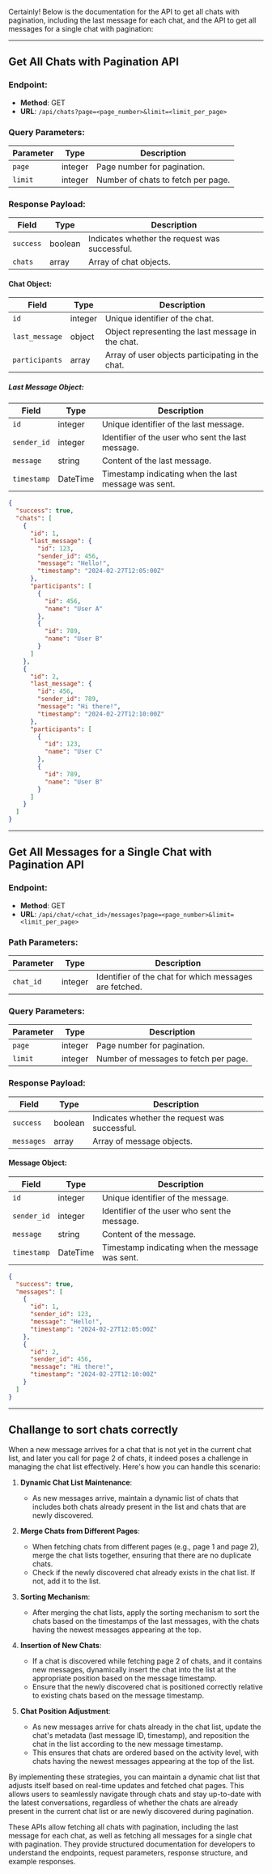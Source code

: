 Certainly! Below is the documentation for the API to get all chats with pagination, including the last message for each chat, and the API to get all messages for a single chat with pagination:

---

## Get All Chats with Pagination API

### Endpoint:

- **Method**: GET
- **URL**: `/api/chats?page=<page_number>&limit=<limit_per_page>`

### Query Parameters:

| Parameter       | Type     | Description                                    |
|-----------------|----------|------------------------------------------------|
| `page`          | integer  | Page number for pagination.                    |
| `limit`         | integer  | Number of chats to fetch per page.             |

### Response Payload:

| Field          | Type     | Description                                    |
|----------------|----------|------------------------------------------------|
| `success`      | boolean  | Indicates whether the request was successful.  |
| `chats`        | array    | Array of chat objects.                         |

#### Chat Object:

| Field          | Type     | Description                                    |
|----------------|----------|------------------------------------------------|
| `id`           | integer  | Unique identifier of the chat.                 |
| `last_message` | object   | Object representing the last message in the chat.|
| `participants` | array    | Array of user objects participating in the chat.|

##### Last Message Object:

| Field          | Type     | Description                                    |
|----------------|----------|------------------------------------------------|
| `id`           | integer  | Unique identifier of the last message.         |
| `sender_id`    | integer  | Identifier of the user who sent the last message. |
| `message`      | string   | Content of the last message.                   |
| `timestamp`    | DateTime | Timestamp indicating when the last message was sent. |

```json
{
  "success": true,
  "chats": [
    {
      "id": 1,
      "last_message": {
        "id": 123,
        "sender_id": 456,
        "message": "Hello!",
        "timestamp": "2024-02-27T12:05:00Z"
      },
      "participants": [
        {
          "id": 456,
          "name": "User A"
        },
        {
          "id": 789,
          "name": "User B"
        }
      ]
    },
    {
      "id": 2,
      "last_message": {
        "id": 456,
        "sender_id": 789,
        "message": "Hi there!",
        "timestamp": "2024-02-27T12:10:00Z"
      },
      "participants": [
        {
          "id": 123,
          "name": "User C"
        },
        {
          "id": 789,
          "name": "User B"
        }
      ]
    }
  ]
}
```

---

## Get All Messages for a Single Chat with Pagination API

### Endpoint:

- **Method**: GET
- **URL**: `/api/chat/<chat_id>/messages?page=<page_number>&limit=<limit_per_page>`

### Path Parameters:

| Parameter       | Type     | Description                                    |
|-----------------|----------|------------------------------------------------|
| `chat_id`       | integer  | Identifier of the chat for which messages are fetched. |

### Query Parameters:

| Parameter       | Type     | Description                                    |
|-----------------|----------|------------------------------------------------|
| `page`          | integer  | Page number for pagination.                    |
| `limit`         | integer  | Number of messages to fetch per page.          |

### Response Payload:

| Field          | Type     | Description                                    |
|----------------|----------|------------------------------------------------|
| `success`      | boolean  | Indicates whether the request was successful.  |
| `messages`     | array    | Array of message objects.                      |

#### Message Object:

| Field          | Type     | Description                                    |
|----------------|----------|------------------------------------------------|
| `id`           | integer  | Unique identifier of the message.              |
| `sender_id`    | integer  | Identifier of the user who sent the message.   |
| `message`      | string   | Content of the message.                        |
| `timestamp`    | DateTime | Timestamp indicating when the message was sent.|

```json
{
  "success": true,
  "messages": [
    {
      "id": 1,
      "sender_id": 123,
      "message": "Hello!",
      "timestamp": "2024-02-27T12:05:00Z"
    },
    {
      "id": 2,
      "sender_id": 456,
      "message": "Hi there!",
      "timestamp": "2024-02-27T12:10:00Z"
    }
  ]
}
```

---

## Challange to sort chats correctly

When a new message arrives for a chat that is not yet in the current chat list, and later you call for page 2 of chats, it indeed poses a challenge in managing the chat list effectively. Here's how you can handle this scenario:

1. **Dynamic Chat List Maintenance**:
   - As new messages arrive, maintain a dynamic list of chats that includes both chats already present in the list and chats that are newly discovered.

2. **Merge Chats from Different Pages**:
   - When fetching chats from different pages (e.g., page 1 and page 2), merge the chat lists together, ensuring that there are no duplicate chats.
   - Check if the newly discovered chat already exists in the chat list. If not, add it to the list.

3. **Sorting Mechanism**:
   - After merging the chat lists, apply the sorting mechanism to sort the chats based on the timestamps of the last messages, with the chats having the newest messages appearing at the top.

4. **Insertion of New Chats**:
   - If a chat is discovered while fetching page 2 of chats, and it contains new messages, dynamically insert the chat into the list at the appropriate position based on the message timestamp.
   - Ensure that the newly discovered chat is positioned correctly relative to existing chats based on the message timestamp.

5. **Chat Position Adjustment**:
   - As new messages arrive for chats already in the chat list, update the chat's metadata (last message ID, timestamp), and reposition the chat in the list according to the new message timestamp.
   - This ensures that chats are ordered based on the activity level, with chats having the newest messages appearing at the top of the list.

By implementing these strategies, you can maintain a dynamic chat list that adjusts itself based on real-time updates and fetched chat pages. This allows users to seamlessly navigate through chats and stay up-to-date with the latest conversations, regardless of whether the chats are already present in the current chat list or are newly discovered during pagination.

These APIs allow fetching all chats with pagination, including the last message for each chat, as well as fetching all messages for a single chat with pagination. They provide structured documentation for developers to understand the endpoints, request parameters, response structure, and example responses.
